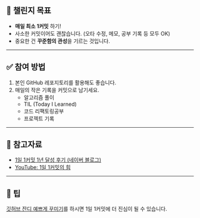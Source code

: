 ## 🎯 챌린지 목표

- **매일 최소 1커밋** 하기!
- 사소한 커밋이어도 괜찮습니다. (오타 수정, 메모, 공부 기록 등 모두 OK)
- 중요한 건 **꾸준함의 관성**을 기르는 것입니다.



---

## ✅ 참여 방법

1. 본인 GitHub 레포지토리를 활용해도 좋습니다.
2. 매일의 작은 기록을 커밋으로 남기세요.
   - 알고리즘 풀이
   - TIL (Today I Learned)
   - 코드 리팩토링공부
   - 프로젝트 기록



------

## 📌 참고자료

- [1일 1커밋 1년 달성 후기 (네이버 블로그)](https://naver.me/5v3ctQ1I)
- [YouTube: 1일 1커밋의 힘](https://youtu.be/V9AGvwPmnZU?si=rcvbqJe-eknjTfku)



---

## 📌 팁

[깃허브 잔디 예쁘게 꾸미기](https://github.com/najung-h/WIL/tree/master/%EA%B9%83%ED%97%88%EB%B8%8C_%EC%9E%94%EB%94%94_%EA%BE%B8%EB%AF%B8%EA%B8%B0_0826)를 하시면
1일 1커밋에 더 진심이 될 수 있습니다. 